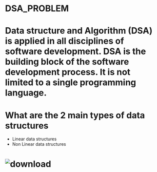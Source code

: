 # DSA_PROBLEM
# Data structure and Algorithm (DSA) is applied in all disciplines of software development. DSA is the building block of the software development process. It is not limited to a single programming language.

# What are the 2 main types of data structures
- Linear data structures
- Non Linear data structures
  
# ![download](https://github.com/sanjanyadav420/DSA_PROBLEM/assets/101393474/26b8c37a-79ef-4e11-82b0-0cb1682f9529)
